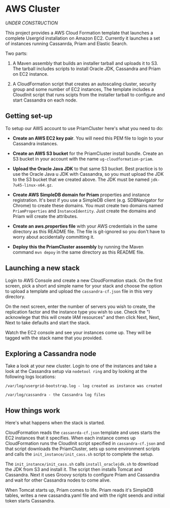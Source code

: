 AWS Cluster
===

*UNDER CONSTRUCTION*

This project provides a AWS Cloud Formation template that launches a complete Usergrid installation
on Amazon EC2. Currently it launches a set of instances running Cassanrda, Priam and Elastic Search.

Two parts:

1) A Maven assembly that builds an installer tarball and uploads it to S3. 
The tarball includes scripts to install Oracle JDK, Cassandra and Priam on EC2 instance.

2) A CloudFormation script that creates an autoscaling cluster, security group and some
number of EC2 instances, The template includes a CloudInit script that runs scipts from 
the installer tarball to configure and start Cassandra on each node. 


Getting set-up
---
To setup our AWS account to use PriamCluster here's what you need to do:

* __Create an AWS EC2 key pair__. You will need this PEM file to login to your Cassandra instances. 

* __Create an AWS S3 bucket__ for the PriamCluster install bundle. Create an S3 bucket in your 
account with the name `ug-cloudformation-priam`. 

* __Upload the Oracle Java JDK__ to that same S3 bucket. Best practice is to use the Oracle Java u
JDK with Cassandra, so you must upload the JDK to the S3 bucket that we created above. The JDK must 
be named `jdk-7u45-linux-x64.gz`.

* __Create AWS SimpleDB domain for Priam__ properties and instance registration. It's best if you 
use a SimpleDB client (e.g. SDBNavigator for Chrome) to create these domains. You must create two
domains named `PriamProperties` and `InstanceIdentity`. Just create the domains and Priam will create 
the attributes. 

* __Create an aws.properties file__ with your AWS credentials in the same directory as this 
README file. The file is git-ignored so you don't have to worry about accidentally committing it.

* __Deploy this the PriamCluster assembly__ by running the Maven command `mvn depoy` in the same
directory as this README file. 


Launching a new stack
---
Login to AWS Console and create a new CloudFormation stack. On the first screen, pick a short 
and simple name for your stack and choose the option to upload a template and upload 
the `cassandra-cf.json` file in this very directory. 

On the next screen, enter the number of servers you wish to create, the replication factor and 
the instance type you wish to use. Check the "I acknowlege that this will create IAM resources" 
and then click Next, Next, Next to take defaults and start the stack.

Watch the EC2 console and see your instances come up. They will be tagged with the stack name
that you provided.


Exploring a Cassandra node
---
Take a look at your new cluster. Login to one of the instances and take a look at the Cassandra
setup via `nodetool ring` and by looking at the following logs locations:

    /var/log/usergrid-bootstrap.log - log created as instance was created

    /var/log/cassandra - the Cassandra log files


How things work
---
Here's what happens when the stack is started.

CloudFormation reads the `cassanrda-cf.json` template and uses starts the EC2 instances that it 
specifies. When each instance comes up CloudFormation runs the CloudInit script specified in 
`cassandra-cf.json` and that script downloads the PriamCluster, sets up some environment scripts
and calls the `init_instance/init_cass.sh` script to complete the setup.

The `init_instance/init_cass.sh` calls `install_oraclejdk.sh` to download the JDK from S3 and 
install it. The script then installs Tomcat and Cassandra. Next it uses Groovy scripts to configure 
Priam and Cassandra and wait for other Cassandra nodes to come alive.

When Tomcat starts up, Priam comes to life. Priam reads it's SimpleDB tables, writes a new 
cassandra.yaml file and with the right seends and initial token starts Cassandra.


